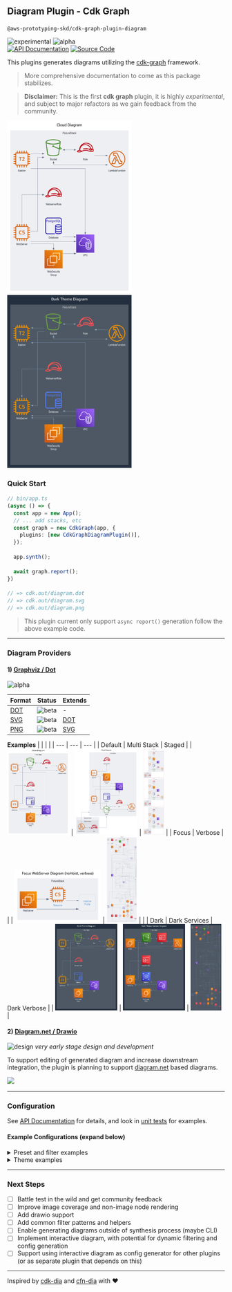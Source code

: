 ## Diagram Plugin - Cdk Graph
`@aws-prototyping-skd/cdk-graph-plugin-diagram`

<style>
img { max-width: 200px; max-height: 200px; }
section img { max-width: 400px; max-height: 400px; }
</style>

![experimental](https://img.shields.io/badge/stability-experimental-orange.svg)
![alpha](https://img.shields.io/badge/version-alpha-red.svg) \
[![API Documentation](https://img.shields.io/badge/view-API_Documentation-blue.svg)](https://aws.github.io/aws-prototyping-sdk/typescript/cdk-graph-plugin-diagram/index.html)
[![Source Code](https://img.shields.io/badge/view-Source_Code-blue.svg)](https://github.com/aws/aws-prototyping-sdk/tree/mainline/packages/cdk-graph-plugin-diagram)

This plugins generates diagrams utilizing the [cdk-graph](https://aws.github.io/aws-prototyping-sdk/typescript/cdk-graph/index.html) framework.

> More comprehensive documentation to come as this package stabilizes.

> **Disclaimer:** This is the first **cdk graph** plugin, it is highly *experimental*, and subject to major refactors as we gain feedback from the community.
<section>
  <img src="docs/examples/default.png" />
  <img src="docs/examples/dark.png" />
</section>

### Quick Start
```ts
// bin/app.ts
(async () => {
  const app = new App();
  // ... add stacks, etc
  const graph = new CdkGraph(app, {
    plugins: [new CdkGraphDiagramPlugin()],
  });

  app.synth();

  await graph.report();
})

// => cdk.out/diagram.dot
// => cdk.out/diagram.svg
// => cdk.out/diagram.png
```

> This plugin current only support `async report()` generation follow the above example code.

---
### Diagram Providers

#### **1) [Graphviz / Dot](https://graphviz.org/)**
![alpha](https://img.shields.io/badge/status-alpha-orange.svg)

| Format | Status | Extends |
| --- | --- | --- |
| [DOT](https://graphviz.org/docs/outputs/canon/) | ![beta](https://img.shields.io/badge/status-beta-cyan.svg) | - |
| [SVG](https://graphviz.org/docs/outputs/svg/) | ![beta](https://img.shields.io/badge/status-beta-cyan.svg) | [DOT](https://graphviz.org/docs/outputs/canon/) |
| [PNG](https://graphviz.org/docs/outputs/png/) | ![beta](https://img.shields.io/badge/status-beta-cyan.svg) | [SVG](https://graphviz.org/docs/outputs/canon/) |

**Examples**
| | | |
| --- | --- | --- |
| Default | Multi Stack | Staged |
| [<img src="docs/examples/default.png" />](docs/examples/diagram.png) | [<img src="docs/examples/multi-stack.png" />](docs/examples/multi-stack.png) | [<img src="docs/examples/staged.png" />](docs/examples/staged.png) |
| Focus | Verbose | |
| [<img src="docs/examples/focus-nohoist.png" />](docs/examples/focus-nohoist.png) | [<img src="docs/examples/verbose.png" />](docs/examples/verbose.png) | |
| Dark | Dark Services | Dark Verbose |
| [<img src="docs/examples/dark.png" />](docs/examples/dark.png) | [<img src="docs/examples/dark-services.png" />](docs/examples/verbose-services.png) | [<img src="docs/examples/dark-verbose.png" />](docs/examples/dark-verbose.png) |

#### **2) [Diagram.net / Drawio](https://www.diagrams.net/)**

![design](https://img.shields.io/badge/status-design-tan.svg) _very early stage design and development_

To support editing of generated diagram and increase downstream integration, the plugin is planning to support [diagram.net](https://www.diagrams.net/) based diagrams.

<img src="https://www.diagrams.net/assets/img/blog/aws-example.png" height="300" />

---

### Configuration

See [API Documentation](https://aws.github.io/aws-prototyping-sdk/typescript/cdk-graph-plugin-diagram/index.html) for details, and look in [unit tests](https://github.com/aws/aws-prototyping-sdk/tree/mainline/packages/cdk-graph-plugin-diagram/test/graphviz) for examples.

#### Example Configurations (expand below)

<details>
<summary>Preset and filter examples</summary>

```ts
(async() => {
  const app = new cdk.App();
  // ...<cdk construct code here>
  const plugin = new CdkGraphDiagramPlugin({
    diagrams: [
      {
        name: "compact",
        title: "Compact Diagram",
        filterPlan: {
          preset: FilterPreset.COMPACT,
        },
      },
      {
        name: "verbose",
        title: "Verbose Diagram",
        format: DiagramFormat.PNG,
        ignoreDefaults: true,
      },
      {
        name: "focus",
        title: "Focus Lambda Diagram (non-extraneous)",
        filterPlan: {
          focus: (store) =>
            store.getNode(getConstructUUID(app.stack.lambda)),
          preset: FilterPreset.NON_EXTRANEOUS,
        },
        ignoreDefaults: true,
      },
      {
        name: "focus-nohoist",
        title: "Focus WebServer Diagram (noHoist, verbose)",
        filterPlan: {
          focus: {
            node: (store) =>
              store.getNode(getConstructUUID(app.stack.webServer)),
            noHoist: true,
          },
        },
        ignoreDefaults: true,
      },
    ],
  });
  graph = new CdkGraph(app, {
    plugins: [plugin],
  });

  app.synth();

  // plugin requires async report to be called
  await graph.report();
})();
```

| Diagram | |
| --- | --- |
| Compact | [<img src="docs/examples/compact.png" />](docs/examples/compact.png) |
| Verbose | [<img src="docs/examples/verbose.png" />](docs/examples/verbose.png) |
| Focus | [<img src="docs/examples/focus.png" />](docs/examples/focus.png) |
| Focus (no-hoist) | [<img src="docs/examples/focus-nohoist.png" />](docs/examples/focus-nohoist.png) |

</details>

<details>
<summary>Theme examples</summary>

```ts
(async() => {
  const app = new cdk.App();
  // ...<cdk construct code here>
  const plugin = new CdkGraphDiagramPlugin({
    diagrams: [
      {
        name: theme,
        title: `${capitalize(theme)} Theme Diagram`,
        theme: theme,
      },
      {
        name: `${theme}-custom`,
        title: `${capitalize(theme)} Theme Custom Diagram`,
        theme: {
          theme: theme,
          rendering: {
            resourceIconMin: GraphThemeRenderingIconTarget.SERVICE,
            resourceIconMax: GraphThemeRenderingIconTarget.CATEGORY,
            cfnResourceIconMin: GraphThemeRenderingIconTarget.DATA,
            cfnResourceIconMax: GraphThemeRenderingIconTarget.RESOURCE,
          },
        },
      },
      {
        name: `${theme}-verbose`,
        title: `${capitalize(theme)} Theme Verbose Diagram`,
        ignoreDefaults: true,
        theme: theme,
      },
    ],
  });
  graph = new CdkGraph(app, {
    plugins: [plugin],
  });

  app.synth();

  // plugin requires async report to be called
  await graph.report();
})();
```

| Diagram | |
| --- | --- |
| Dark | [<img src="docs/examples/dark.png" />](docs/examples/dark.png) |
| Dark Services | [<img src="docs/examples/dark-services.png" />](docs/examples/verbose-services.png) |
| Dark (verbose) | [<img src="docs/examples/dark-verbose.png" />](docs/examples/dark-verbose.png) |

</details>

---

### Next Steps
- [ ] Battle test in the wild and get community feedback
- [ ] Improve image coverage and non-image node rendering
- [ ] Add drawio support
- [ ] Add common filter patterns and helpers
- [ ] Enable generating diagrams outside of synthesis process (maybe CLI)
- [ ] Implement interactive diagram, with potential for dynamic filtering and config generation
- [ ] Support using interactive diagram as config generator for other plugins (or as separate plugin that depends on this)

---

Inspired by [cdk-dia](https://github.com/pistazie/cdk-dia) and [cfn-dia](https://github.com/mhlabs/cfn-diagram) with ❤️
